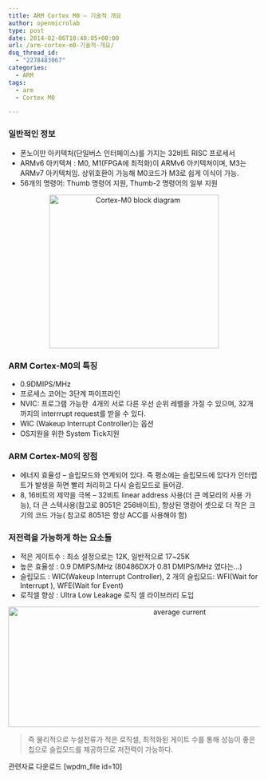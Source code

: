 ```yaml
---
title: ARM Cortex M0 – 기술적 개요
author: openmicrolab
type: post
date: 2014-02-06T10:40:05+00:00
url: /arm-cortex-m0-기술적-개요/
dsq_thread_id:
  - "2278483067"
categories:
  - ARM
tags:
  - arm
  - Cortex M0

---
```

### 일반적인 정보

  * 폰노이만 아키텍처(단일버스 인터페이스)를 가지는 32비트 RISC 프로세서
  * ARMv6 아키텍쳐 : M0, M1(FPGA에 최적화)이 ARMv6 아키텍쳐이며, M3는 ARMv7 아키텍처임. 상위호환이 가능해 M0코드가 M3로 쉽게 이식이 가능.
  * 56개의 명령어: Thumb 명령어 지원, Thumb-2 명령어의 일부 지원

<p style="text-align: center;">
  <a href="/images/2014/01/Cortex-M0-block-diagram.png"><img loading="lazy" class="size-full wp-image-2759 aligncenter" alt="Cortex-M0 block diagram" src="/images/2014/01/Cortex-M0-block-diagram.png" width="340" height="307" srcset="/images/2014/01/Cortex-M0-block-diagram.png 340w, /images/2014/01/Cortex-M0-block-diagram-300x270.png 300w" sizes="(max-width: 340px) 100vw, 340px" /></a>
</p>

### ARM Cortex-M0의 특징

  * 0.9DMIPS/MHz
  * 프로세스 코어는 3단계 파이프라인
  * NVIC: 프로그램 가능한  4개의 서로 다른 우선 순위 레벨을 가질 수 있으며, 32개까지의 interrrupt request를 받을 수 있다.
  * WIC (Wakeup Interrupt Controller)는 옵션
  * OS지원을 위한 System Tick지원

### ARM Cortex-M0의 장점

  * 에너지 효율성 &#8211; 슬립모드와 연계되어 있다. 즉 평소에는 슬립모드에 있다가 인터럽트가 발생을 하면 빨리 처리하고 다시 슬립모드로 들어감.
  * 8, 16비트의 제약을 극복 &#8211; 32비트 linear address 사용(더 큰 메모리의 사용 가능), 더 큰 스텍사용(참고로 8051은 256바이트), 향상된 명령어 셋으로 더 작은 크기의 코드 가능( 참고로 8051은 항상 ACC를 사용해야 함)

### 저전력을 가능하게 하는 요소들

  * 적은 게이트수 : 최소 설정으로는 12K, 일반적으로 17~25K
  * 높은 효율성 : 0.9 DMIPS/MHz (80486DX가 0.81 DMIPS/MHz 였다는&#8230;)
  * 슬립모드 : WIC(Wakeup Interrupt Controller), 2 개의 슬립모드: WFI(Wait for Interrupt ), WFE(Wait for Event)
  * 로직셀 향상 : Ultra Low Leakage 로직 셀 라이브러리 도입

<p style="text-align: center;">
  <a href="/images/2014/01/average-current.png"><img loading="lazy" class=" wp-image-2762 aligncenter" alt="average current" src="/images/2014/01/average-current.png" width="671" height="241" srcset="/images/2014/01/average-current.png 959w, /images/2014/01/average-current-300x107.png 300w" sizes="(max-width: 671px) 100vw, 671px" /></a>
</p>

> 즉 물리적으로 누설전류가 적은 로직셀, 최적화된 게이트 수를 통해 성능이 좋은 칩으로 슬립모드를 제공하므로 저전력이 가능하다.

관련자료 다운로드 [wpdm_file id=10]